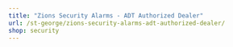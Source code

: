 ```yaml
---
title: "Zions Security Alarms - ADT Authorized Dealer"
url: /st-george/zions-security-alarms-adt-authorized-dealer/
shop: security
---
```


